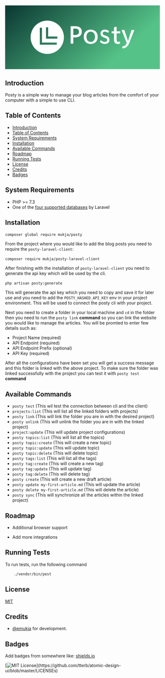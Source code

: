 
![Posty](https://raw.githubusercontent.com/Erth0/posty/main/cover.png)

## Introduction
Posty is a simple way to manage your blog articles from the comfort of your computer with a simple to use CLI.

## Table of Contents
- [Introduction](#introduction)
- [Table of Contents](#table-of-contents)
- [System Requirements](#system-requirements)
- [Installation](#installation)
- [Available Commands](#available-commands)
- [Roadmap](#roadmap)
- [Running Tests](#running-tests)
- [License](#license)
- [Credits](#credits)
- [Badges](#badges)
## System Requirements
- PHP >= 7.3
- One of the [four supported databases](https://laravel.com/docs/8.x/database#introduction) by Laravel
## Installation

`composer global require mukja/posty`

From the project where you would like to add the blog posts you need to require the `posty-laravel-client`:

`composer require mukja/posty-laravel-client`

After finishing with the installation of `posty-laravel-client` you need to generate the api key which will be used by the cli.

`php artisan posty:generate`

This will generate the api key which you need to copy and save it for later use and you need to add the `POSTY_HASHED_API_KEY` env in your project environment.
This will be used to connect the posty cli with your project.

Next you need to create a folder in your local machine and `cd` in the folder then you need to run the `posty link` **command** so you can link the website you would like to manage the articles.
You will be promted to enter few details such as:

- Project Name (required)
- API Endpoint (required)
- API Endpoint Prefix (optional)
- API Key (required)

After all the configurations have been set you will get a success message and this folder is linked with the above project.
To make sure the folder was linked successfully with the project you can test it with `posty test` **command**
## Available Commands
- `posty test` (This wil test the connection between cli and the client)
- `projects:list` (This will list all the linked folders with projects)
- `posty link` (This will link the folder you are in with the desired project)
- `posty unlink` (This will unlink the folder you are in with the linked project)
- `project:update` (This will update project configurations)
- `posty topics:list` (This will list all the topics)
- `posty topic:create` (This will create a new topic)
- `posty topic:update` (This will update topic)
- `posty topic:delete` (This will delete topic)
- `posty tags:list` (This will list all the tags)
- `posty tag:create` (This will create a new tag)
- `posty tag:update` (This will update tag)
- `posty tag:delete` (This will delete tag)
- `posty create` (This will create a new draft article)
- `posty update my-first-article.md` (This will update the article)
- `posty delete my-first-article.md` (This will delete the article)
- `posty sync` (This will synchronize all the articles within the linked project)



## Roadmap

- Additional browser support

- Add more integrations



## Running Tests

To run tests, run the following command

```bash
    ./vendor/bin/pest
```

## License

[MIT](https://choosealicense.com/licenses/mit/)


## Credits

- [@emukja](https://www.github.com/erth0) for development.


## Badges

Add badges from somewhere like: [shields.io](https://shields.io/)

[![MIT License](https://img.shields.io/apm/l/atomic-design-ui.svg?)](https://github.com/tterb/atomic-design-ui/blob/master/LICENSEs)





